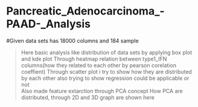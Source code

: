 # Pancreatic_Adenocarcinoma_-PAAD-_Analysis

#Given data sets has 18000 columns and 184 sample 
>Here basic analysis like distribution of data sets by applying box plot and kde plot
>Through heatmap relation between type1_IFN columns(how they related to each other by pearson corelation coeffient)
>Through scatter plot i try to show how they are distributed by each other also trying to show regression could be applicable or not  
>Also made feature extarction through PCA concept
>How PCA are distributed, through 2D and 3D graph are shown here
